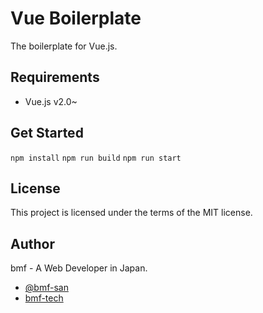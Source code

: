 # Vue Boilerplate
The boilerplate for Vue.js.

## Requirements
- Vue.js v2.0~ 

## Get Started
`npm install`
`npm run build`
`npm run start`

## License

This project is licensed under the terms of the MIT license.

## Author

bmf - A Web Developer in Japan.

- [@bmf-san](https://twitter.com/bmf_san)
- [bmf-tech](http://bmf-tech.com/)



